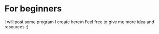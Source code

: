 # For beginners
I will post some program I create here\n
Feel free to give me more idea and resources :)
